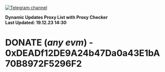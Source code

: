 [![Telegram channel](https://img.shields.io/endpoint?url=https://runkit.io/damiankrawczyk/telegram-badge/branches/master?url=https://t.me/n4z4v0d)](https://t.me/n4z4v0d) 

**Dynamic Updates Proxy List with Proxy Checker**  
**Last Updated: 19.12.23 14:30**

# DONATE (_any evm_) - 0xDEADf12DE9A24b47Da0a43E1bA70B8972F5296F2
